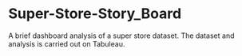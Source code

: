 # Super-Store-Story_Board
A brief dashboard analysis of a super store dataset. 
The dataset and analysis is carried out on Tabuleau. 
